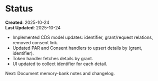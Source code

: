 # Status

**Created**: 2025-10-24  
**Last Updated**: 2025-10-24  

- Implemented CDS model updates: identifier, grant/request relations, removed consent link.
- Updated PAR and Consent handlers to upsert details by (grant, identifier).
- Token handler fetches details by grant.
- UI updated to collect identifier for each detail.

Next: Document memory-bank notes and changelog.
